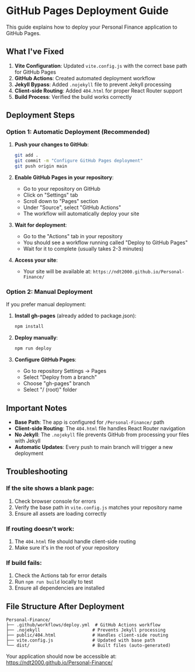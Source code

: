 # GitHub Pages Deployment Guide

This guide explains how to deploy your Personal Finance application to GitHub Pages.

## What I've Fixed

1. **Vite Configuration**: Updated `vite.config.js` with the correct base path for GitHub Pages
2. **GitHub Actions**: Created automated deployment workflow
3. **Jekyll Bypass**: Added `.nojekyll` file to prevent Jekyll processing
4. **Client-side Routing**: Added `404.html` for proper React Router support
5. **Build Process**: Verified the build works correctly

## Deployment Steps

### Option 1: Automatic Deployment (Recommended)

1. **Push your changes to GitHub**:
   ```bash
   git add .
   git commit -m "Configure GitHub Pages deployment"
   git push origin main
   ```

2. **Enable GitHub Pages in your repository**:
   - Go to your repository on GitHub
   - Click on "Settings" tab
   - Scroll down to "Pages" section
   - Under "Source", select "GitHub Actions"
   - The workflow will automatically deploy your site

3. **Wait for deployment**:
   - Go to the "Actions" tab in your repository
   - You should see a workflow running called "Deploy to GitHub Pages"
   - Wait for it to complete (usually takes 2-3 minutes)

4. **Access your site**:
   - Your site will be available at: `https://ndt2000.github.io/Personal-Finance/`

### Option 2: Manual Deployment

If you prefer manual deployment:

1. **Install gh-pages** (already added to package.json):
   ```bash
   npm install
   ```

2. **Deploy manually**:
   ```bash
   npm run deploy
   ```

3. **Configure GitHub Pages**:
   - Go to repository Settings → Pages
   - Select "Deploy from a branch"
   - Choose "gh-pages" branch
   - Select "/ (root)" folder

## Important Notes

- **Base Path**: The app is configured for `/Personal-Finance/` path
- **Client-side Routing**: The `404.html` file handles React Router navigation
- **No Jekyll**: The `.nojekyll` file prevents GitHub from processing your files with Jekyll
- **Automatic Updates**: Every push to main branch will trigger a new deployment

## Troubleshooting

### If the site shows a blank page:
1. Check browser console for errors
2. Verify the base path in `vite.config.js` matches your repository name
3. Ensure all assets are loading correctly

### If routing doesn't work:
1. The `404.html` file should handle client-side routing
2. Make sure it's in the root of your repository

### If build fails:
1. Check the Actions tab for error details
2. Run `npm run build` locally to test
3. Ensure all dependencies are installed

## File Structure After Deployment

```
Personal-Finance/
├── .github/workflows/deploy.yml  # GitHub Actions workflow
├── .nojekyll                    # Prevents Jekyll processing
├── public/404.html              # Handles client-side routing
├── vite.config.js               # Updated with base path
└── dist/                        # Built files (auto-generated)
```

Your application should now be accessible at: https://ndt2000.github.io/Personal-Finance/
